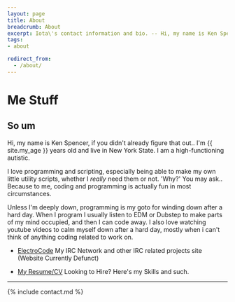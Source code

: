 ```yaml
---
layout: page
title: About
breadcrumb: About
excerpt: Iota\'s contact information and bio. -- Hi, my name is Ken Spencer, if you didn't already figure that out.. I'm {{ site.my_age }} years old and live in New York State.
tags:
- about

redirect_from:
  - /about/
---
```

# Me Stuff

## So um

Hi, my name is Ken Spencer, if you didn't already figure that out.. I'm {{ site.my_age }} years old and live in New York State. I am a high-functioning autistic.

I love programming and scripting, especially being able to make my own little utility scripts, whether I *really* need them or not. 'Why?' You may ask.. Because to me, coding and programming is actually fun in most circumstances.

Unless I'm deeply down, programming is my goto for winding down after a hard day. When I program I usually listen to EDM or Dubstep to make parts of my mind occupied, and then I can code away.  I also love watching youtube videos to calm myself down after a hard day, mostly when i can't think of anything coding related to work on.

* [ElectroCode](https://electrocode.net) <span class="bulma-tag bulma-is-rounded badge-dark">My IRC Network and other IRC related projects site (Website Currently Defunct)</span>

* [My Resume/CV](/resume) <span class="bulma-tag bulma-is-rounded badge-dark">Looking to Hire? Here's my Skills and such.</span>

------

{% include contact.md %}
